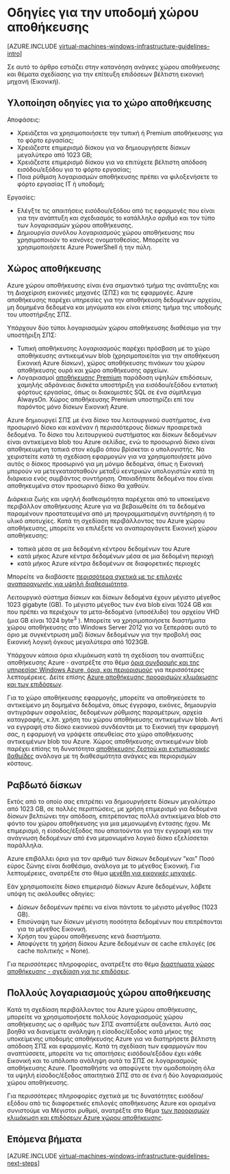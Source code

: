<properties
    pageTitle="Γενικές οδηγίες λύσεις αποθήκευσης | Microsoft Azure"
    description="Μάθετε περισσότερα σχετικά με το βασικές σχεδίαση και υλοποίηση οδηγίες για την ανάπτυξη λύσεων αποθήκευσης στις υπηρεσίες υποδομής Azure."
    documentationCenter=""
    services="virtual-machines-windows"
    authors="iainfoulds"
    manager="timlt"
    editor=""
    tags="azure-resource-manager"/>

<tags
    ms.service="virtual-machines-windows"
    ms.workload="infrastructure-services"
    ms.tgt_pltfrm="vm-windows"
    ms.devlang="na"
    ms.topic="article"
    ms.date="09/08/2016"
    ms.author="iainfou"/>

# <a name="storage-infrastructure-guidelines"></a>Οδηγίες για την υποδομή χώρου αποθήκευσης

[AZURE.INCLUDE [virtual-machines-windows-infrastructure-guidelines-intro](../../includes/virtual-machines-windows-infrastructure-guidelines-intro.md)] 

Σε αυτό το άρθρο εστιάζει στην κατανόηση ανάγκες χώρου αποθήκευσης και θέματα σχεδίασης για την επίτευξη επιδόσεων βέλτιστη εικονική μηχανή (Εικονική).


## <a name="implementation-guidelines-for-storage"></a>Υλοποίηση οδηγίες για το χώρο αποθήκευσης

Αποφάσεις:

- Χρειάζεται να χρησιμοποιήσετε την τυπική ή Premium αποθήκευσης για το φόρτο εργασίας;
- Χρειάζεστε επιμερισμό δίσκου για να δημιουργήσετε δίσκων μεγαλύτερο από 1023 GB;
- Χρειάζεστε επιμερισμό δίσκου για να επιτύχετε βέλτιστη απόδοση εισόδου/εξόδου για το φόρτο εργασίας;
- Ποια ρύθμιση λογαριασμών αποθήκευσης πρέπει να φιλοξενήσετε το φόρτο εργασίας IT ή υποδομή;

Εργασίες:

- Ελέγξτε τις απαιτήσεις εισόδου/εξόδου από τις εφαρμογές που είναι για την ανάπτυξη και σχεδιασμός το κατάλληλο αριθμό και τον τύπο των λογαριασμών χώρου αποθήκευσης.
- Δημιουργία συνόλου λογαριασμούς χώρου αποθήκευσης που χρησιμοποιούν το κανόνες ονοματοθεσίας. Μπορείτε να χρησιμοποιήσετε Azure PowerShell ή την πύλη.


## <a name="storage"></a>Χώρος αποθήκευσης

Azure χώρου αποθήκευσης είναι ένα σημαντικό τμήμα της ανάπτυξης και τη Διαχείριση εικονικές μηχανές (ΣΠΣ) και τις εφαρμογές. Azure αποθήκευσης παρέχει υπηρεσίες για την αποθήκευση δεδομένων αρχείου, μη δομημένα δεδομένα και μηνύματα και είναι επίσης τμήμα της υποδομής του υποστήριξης ΣΠΣ.

Υπάρχουν δύο τύποι λογαριασμών χώρου αποθήκευσης διαθέσιμο για την υποστήριξη ΣΠΣ:

- Τυπική αποθήκευσης λογαριασμούς παρέχει πρόσβαση με το χώρο αποθήκευσης αντικειμένων blob (χρησιμοποιείται για την αποθήκευση Εικονική Azure δίσκων), χώρος αποθήκευσης πινάκων του χώρου αποθήκευσης ουρά και χώρο αποθήκευσης αρχείων.
- Λογαριασμοί [αποθήκευσης Premium](../storage/storage-premium-storage.md) παράδοση υψηλών επιδόσεων, χαμηλής αδράνειας δισκέτα υποστήριξη για εισόδου/εξόδου εντατική φόρτους εργασίας, όπως οι διακομιστές SQL σε ένα σύμπλεγμα AlwaysOn. Χώρος αποθήκευσης Premium υποστηρίζει επί του παρόντος μόνο δίσκων Εικονική Azure.

Azure δημιουργεί ΣΠΣ με ένα δίσκο του λειτουργικού συστήματος, ένα προσωρινό δίσκο και κανέναν ή περισσότερους δίσκων προαιρετικά δεδομένα. Το δίσκο του λειτουργικού συστήματος και δίσκων δεδομένων είναι αντικείμενα blob του Azure σελίδας, ενώ το προσωρινό δίσκο είναι αποθηκευμένη τοπικά στον κόμβο όπου βρίσκεται ο υπολογιστής. Να χειριστείτε κατά τη σχεδίαση εφαρμογών για να χρησιμοποιήσετε μόνο αυτός ο δίσκος προσωρινό για μη μόνιμο δεδομένα, όπως η Εικονική μπορούν να μετεγκατασταθούν μεταξύ κεντρικών υπολογιστών κατά τη διάρκεια ενός συμβάντος συντήρηση. Οποιαδήποτε δεδομένα που είναι αποθηκευμένα στον προσωρινό δίσκο θα χαθούν.

Διάρκεια ζωής και υψηλή διαθεσιμότητα παρέχεται από το υποκείμενο περιβάλλον αποθήκευσης Azure για να βεβαιωθείτε ότι τα δεδομένα παραμένουν προστατευμένα από μη προγραμματισμένη συντήρηση ή το υλικό αποτυχίες. Κατά τη σχεδίαση περιβάλλοντος του Azure χώρου αποθήκευσης, μπορείτε να επιλέξετε να αναπαραγάγετε Εικονική χώρου αποθήκευσης:

- τοπικά μέσα σε μια δεδομένη κέντρου δεδομένων του Azure
- κατά μήκος Azure κέντρα δεδομένων μέσα σε μια δεδομένη περιοχή
- κατά μήκος Azure κέντρα δεδομένων σε διαφορετικές περιοχές

Μπορείτε να διαβάσετε [περισσότερα σχετικά με τις επιλογές αναπαραγωγής για υψηλή διαθεσιμότητα](../storage/storage-introduction.md#replication-for-durability-and-high-availability).

Λειτουργικό σύστημα δίσκων και δίσκων δεδομένα έχουν μέγιστο μέγεθος 1023 gigabyte (GB). Το μέγιστο μέγεθος των ένα blob είναι 1024 GB και που πρέπει να περιέχουν τα μετα-δεδομένα (υποσέλιδο) του αρχείου VHD (μια GB είναι 1024 byte<sup>3</sup> ). Μπορείτε να χρησιμοποιήσετε διαστήματα χώρου αποθήκευσης στο Windows Server 2012 για να ξεπεράσει αυτό το όριο με συγκέντρωση μαζί δίσκων δεδομένων για την προβολή σας Εικονική λογική όγκους μεγαλύτερα από 1023GB.

Υπάρχουν κάποια όρια κλιμάκωση κατά τη σχεδίαση του αναπτύξεις αποθήκευσης Azure - ανατρέξτε στο θέμα [όρια συνδρομής και της υπηρεσίας Windows Azure, όρια, και περιορισμούς](azure-subscription-service-limits.md#storage-limits) για περισσότερες λεπτομέρειες. Δείτε επίσης [Azure αποθήκευσης προορισμών κλιμάκωσης και των επιδόσεων](../storage/storage-scalability-targets.md).

Για το χώρο αποθήκευσης εφαρμογής, μπορείτε να αποθηκεύσετε το αντικείμενο μη δομημένα δεδομένα, όπως έγγραφα, εικόνες, δημιουργία αντιγράφων ασφαλείας, δεδομένων ρύθμισης παραμέτρων, αρχεία καταγραφής, κ.λπ. χρήση του χώρου αποθήκευσης αντικειμένων blob. Αντί να εγγραφή στο δίσκο εικονικού συνδέονται με το Εικονική την εφαρμογή σας, η εφαρμογή να γράψετε απευθείας στο χώρο αποθήκευσης αντικειμένων blob του Azure. Χώρος αποθήκευσης αντικειμένων blob παρέχει επίσης τη δυνατότητα [αποθήκευσης ζεστού και εντυπωσιακές βαθμίδες](../storage/storage-blob-storage-tiers.md) ανάλογα με τη διαθεσιμότητα ανάγκες και περιορισμών κόστους.


## <a name="striped-disks"></a>Ραβδωτό δίσκων
Εκτός από το οποίο σας επιτρέπει να δημιουργήσετε δίσκων μεγαλύτερο από 1023 GB, σε πολλές περιπτώσεις, με χρήση επιμερισμό για δεδομένα δίσκων βελτιώνει την απόδοση, επιτρέποντας πολλά αντικείμενα blob στο φόντο του χώρου αποθήκευσης για μια μεμονωμένη έντασης ήχου. Με επιμερισμό, η είσοδος/έξοδος που απαιτούνται για την εγγραφή και την ανάγνωση δεδομένων από ένα μεμονωμένο λογικό δίσκο εξελίσσεται παράλληλα.

Azure επιβάλλει όρια για τον αριθμό των δίσκων δεδομένων "και" Ποσό εύρος ζώνης είναι διαθέσιμο, ανάλογα με το μέγεθος Εικονική. Για λεπτομέρειες, ανατρέξτε στο θέμα [μεγέθη για εικονικές μηχανές](virtual-machines-windows-sizes.md).

Εάν χρησιμοποιείτε δίσκο επιμερισμό δίσκων Azure δεδομένων, λάβετε υπόψη τις ακόλουθες οδηγίες:

- Δίσκων δεδομένων πρέπει να είναι πάντοτε το μέγιστο μέγεθος (1023 GB).
- Επισύναψη των δίσκων μέγιστη ποσότητα δεδομένων που επιτρέπονται για το μέγεθος Εικονική.
- Χρήση του χώρου αποθήκευσης κενά διαστήματα.
- Αποφύγετε τη χρήση δίσκου Azure δεδομένων σε cache επιλογές (σε cache πολιτικής = None).

Για περισσότερες πληροφορίες, ανατρέξτε στο θέμα [διαστήματα χώρος αποθήκευσης - σχεδίαση για τις επιδόσεις](http://social.technet.microsoft.com/wiki/contents/articles/15200.storage-spaces-designing-for-performance.aspx).


## <a name="multiple-storage-accounts"></a>Πολλούς λογαριασμούς χώρου αποθήκευσης

Κατά τη σχεδίαση περιβάλλοντος του Azure χώρου αποθήκευσης, μπορείτε να χρησιμοποιήσετε πολλούς λογαριασμούς χώρου αποθήκευσης ως ο αριθμός των ΣΠΣ αναπτύξετε αυξάνεται. Αυτό σας βοηθά να διανείμετε ανάληψη η είσοδος/έξοδος κατά μήκος της υποκείμενης υποδομής αποθήκευσης Azure για να διατηρήσετε βέλτιστη απόδοση ΣΠΣ και εφαρμογές. Κατά τη σχεδίαση των εφαρμογών που αναπτύσσετε, μπορείτε να τις απαιτήσεις εισόδου/εξόδου έχει κάθε Εικονική και το υπόλοιπο ανάληψη αυτά τα ΣΠΣ σε λογαριασμούς αποθήκευσης Azure. Προσπαθήστε να αποφύγετε την ομαδοποίηση όλα τα υψηλή είσοδος/έξοδος απαιτητικά ΣΠΣ στο σε ένα ή δύο λογαριασμούς χώρου αποθήκευσης.

Για περισσότερες πληροφορίες σχετικά με τις δυνατότητες εισόδου/εξόδου από τις διαφορετικές επιλογές αποθήκευσης Azure και ορισμένα συνιστούμε να Μέγιστοι ρυθμοί, ανατρέξτε στο θέμα [των προορισμών κλιμάκωση και επιδόσεων Azure χώρου αποθήκευσης](../storage/storage-scalability-targets.md).


## <a name="next-steps"></a>Επόμενα βήματα

[AZURE.INCLUDE [virtual-machines-windows-infrastructure-guidelines-next-steps](../../includes/virtual-machines-windows-infrastructure-guidelines-next-steps.md)] 